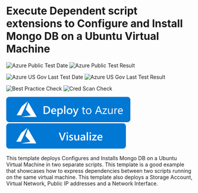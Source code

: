 # Execute Dependent script extensions to Configure and Install Mongo DB on a Ubuntu Virtual Machine

![Azure Public Test Date](https://azurequickstartsservice.blob.core.windows.net/badges/201-dependency-between-scripts-using-extensions/PublicLastTestDate.svg)
![Azure Public Test Result](https://azurequickstartsservice.blob.core.windows.net/badges/201-dependency-between-scripts-using-extensions/PublicDeployment.svg)

![Azure US Gov Last Test Date](https://azurequickstartsservice.blob.core.windows.net/badges/201-dependency-between-scripts-using-extensions/FairfaxLastTestDate.svg)
![Azure US Gov Last Test Result](https://azurequickstartsservice.blob.core.windows.net/badges/201-dependency-between-scripts-using-extensions/FairfaxDeployment.svg)

![Best Practice Check](https://azurequickstartsservice.blob.core.windows.net/badges/201-dependency-between-scripts-using-extensions/BestPracticeResult.svg)
![Cred Scan Check](https://azurequickstartsservice.blob.core.windows.net/badges/201-dependency-between-scripts-using-extensions/CredScanResult.svg)

[![Deploy To Azure](https://raw.githubusercontent.com/Azure/azure-quickstart-templates/master/1-CONTRIBUTION-GUIDE/images/deploytoazure.svg?sanitize=true)]("https://portal.azure.com/#create/Microsoft.Template/uri/https%3A%2F%2Fraw.githubusercontent.com%2FAzure%2Fazure-quickstart-templates%2Fmaster%2F201-dependency-between-scripts-using-extensions%2Fazuredeploy.json")  [![Visualize](https://raw.githubusercontent.com/Azure/azure-quickstart-templates/master/1-CONTRIBUTION-GUIDE/images/visualizebutton.svg?sanitize=true)]("http://armviz.io/#/?load=https%3A%2F%2Fraw.githubusercontent.com%2FAzure%2Fazure-quickstart-templates%2Fmaster%2F201-dependency-between-scripts-using-extensions%2Fazuredeploy.json")

This template deploys Configures and Installs Mongo DB on a Ubuntu Virtual Machine in two separate scripts. This template is a good example that showcases how to express dependencies between two scripts running on the same virtual machine. This template also deploys a Storage Account, Virtual Network, Public IP addresses and a Network Interface.


